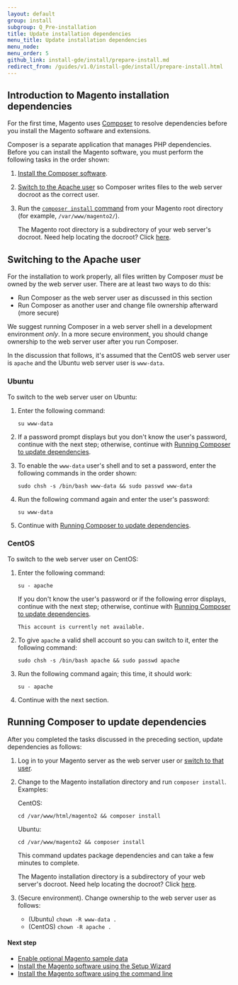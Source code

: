 ```yaml
---
layout: default
group: install
subgroup: Q_Pre-installation
title: Update installation dependencies
menu_title: Update installation dependencies 
menu_node:
menu_order: 5
github_link: install-gde/install/prepare-install.md
redirect_from: /guides/v1.0/install-gde/install/prepare-install.html
---
```


<!-- This topic is referred to from Magento 2 code! Don't change the URL without informing engineering! -->
<!-- Referring file: README.md owned by core -->

  
<h2 id="install-update-depend">Introduction to Magento installation dependencies</h2>

For the first time, Magento uses <a href="http://getcomposer.org">Composer</a> to resolve dependencies before you install the Magento software and extensions.

Composer is a separate application that manages PHP dependencies. Before you can install the Magento software, you must perform the following tasks in the order shown:

1.	<a href="{{ site.gdeurl }}install-gde/install/composer-clone.html">Install the Composer software</a>.
2.	<a href="#install-update-depend-apache">Switch to the Apache user</a> so Composer writes files to the web server docroot as the correct user.
2.	Run the <a href="#install-composer-install">`composer install` command</a> from your Magento root directory (for example, `/var/www/magento2/`).

	The Magento root directory is a subdirectory of your web server's docroot. Need help locating the docroot? Click <a href="{{ site.gdeurl }}install-gde/basics/basics_docroot.html">here</a>.

<h2 id="install-update-depend-apache">Switching to the Apache user</h2>

For the installation to work properly, all files written by Composer *must* be owned by the web server user. There are at least two ways to do this:

*	Run Composer as the web server user as discussed in this section
*	Run Composer as another user and change file ownership afterward (more secure)

<div class="bs-callout bs-callout-info" id="info">
<span class="glyphicon-class">
  <p>We suggest running Composer in a web server shell in a development environment <em>only</em>. In a more secure environment, you should change ownership to the web server user after you run Composer.</p></span>
</div>

In the discussion that follows, it's assumed that the CentOS web server user is `apache` and the Ubuntu web server user is `www-data`.

<h3 id="install-update-depend-apache-ubuntu">Ubuntu</h3>

To switch to the web server user on Ubuntu:

1.	Enter the following command:

		su www-data

2.	If a password prompt displays but you don't know the user's password, continue with the next step; otherwise, continue with <a href="#install-composer-install">Running Composer to update dependencies</a>.

3.	To enable the `www-data` user's shell and to set a password, enter the following commands in the order shown:

		sudo chsh -s /bin/bash www-data && sudo passwd www-data

4.	Run the following command again and enter the user's password:

		su www-data

5.	Continue with <a href="#install-composer-install">Running Composer to update dependencies</a>.

<h3 id="install-update-depend-apache-centos">CentOS</h3>

To switch to the web server user on CentOS:

1.	Enter the following command:

		su - apache

	If you don't know the user's password or if the following error displays, continue with the next step; otherwise, continue with <a href="#install-composer-install">Running Composer to update dependencies</a>.

		This account is currently not available.

2.	To give `apache` a valid shell account so you can switch to it, enter the following command:

		sudo chsh -s /bin/bash apache && sudo passwd apache

3.	Run the following command again; this time, it should work:

		su - apache

3.	Continue with the next section.

<h2 id="install-composer-install">Running Composer to update dependencies</h2>

After you completed the tasks discussed in the preceding section, update dependencies as follows:

1.	Log in to your Magento server as the web server user or <a href="#install-update-depend-apache">switch to that user</a>.
2.	Change to the Magento installation directory and run `composer install`. Examples:

	CentOS:

		cd /var/www/html/magento2 && composer install

	Ubuntu:

		cd /var/www/magento2 && composer install

	This command updates package dependencies and can take a few minutes to complete.

	<div class="bs-callout bs-callout-info" id="info">
		<span class="glyphicon-class">
  		<p>The Magento installation directory is a subdirectory of your web server's docroot. Need help locating the docroot? Click <a href="{{ site.gdeurl }}install-gde/basics/basics_docroot.html">here</a>.</p></span>
	</div>


3.	(Secure environment). Change ownership to the web server user as follows:

	*	(Ubuntu) `chown -R www-data .`
	*	(CentOS) `chown -R apache .`

#### Next step

*	<a href="{{ site.gdeurl }}install-gde/install/sample-data.html">Enable optional Magento sample data</a>
*	<a href="{{ site.gdeurl }}install-gde/install/install-web.html">Install the Magento software using the Setup Wizard</a>
*	<a href="{{ site.gdeurl }}install-gde/install/install-cli.html">Install the Magento software using the command line</a>